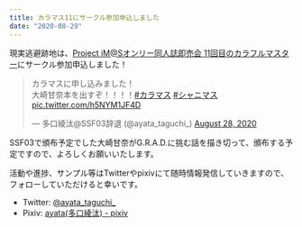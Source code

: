 ```yaml
---
title: カラマス11にサークル参加申込しました
date: "2020-08-29"
---
```


現実逃避跡地は、[Project iM@Sオンリー同人誌即売会 11回目のカラフルマスター](https://colormas.net/)にサークル参加申込しました！

<blockquote class="twitter-tweet"><p lang="ja" dir="ltr">カラマスに申し込みました！<br>大崎甘奈本を出すぞ！！！！<a href="https://twitter.com/hashtag/%E3%82%AB%E3%83%A9%E3%83%9E%E3%82%B9?src=hash&amp;ref_src=twsrc%5Etfw">#カラマス</a> <a href="https://twitter.com/hashtag/%E3%82%B7%E3%83%A3%E3%83%8B%E3%83%9E%E3%82%B9?src=hash&amp;ref_src=twsrc%5Etfw">#シャニマス</a> <a href="https://t.co/h5NYM1JF4D">pic.twitter.com/h5NYM1JF4D</a></p>&mdash; 多口綾汰@SSF03辞退 (@ayata_taguchi_) <a href="https://twitter.com/ayata_taguchi_/status/1299375896088854529?ref_src=twsrc%5Etfw">August 28, 2020</a></blockquote> <script async src="https://platform.twitter.com/widgets.js" charset="utf-8"></script>

SSF03で頒布予定でした大崎甘奈がG.R.A.D.に挑む話を描き切って、頒布する予定ですので、よろしくお願いいたします。

活動や進捗、サンプル等はTwitterやpixivにて随時情報発信していきますので、フォローしていただけると幸いです。

* Twitter: [@ayata\_taguchi\_](https://twitter.com/ayata_taguchi_)
* Pixiv: [ayata\(多口綾汰\) \- pixiv](https://pixiv.net/member.php?id=2457129)
